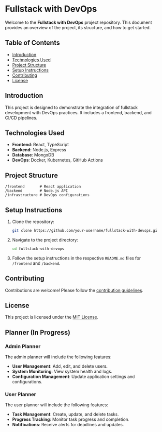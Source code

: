 # Fullstack with DevOps

Welcome to the **Fullstack with DevOps** project repository. This document provides an overview of the project, its structure, and how to get started.

## Table of Contents

- [Introduction](#introduction)
- [Technologies Used](#technologies-used)
- [Project Structure](#project-structure)
- [Setup Instructions](#setup-instructions)
- [Contributing](#contributing)
- [License](#license)

## Introduction

This project is designed to demonstrate the integration of fullstack development with DevOps practices. It includes a frontend, backend, and CI/CD pipelines.

## Technologies Used

- **Frontend**: React, TypeScript
- **Backend**: Node.js, Express
- **Database**: MongoDB
- **DevOps**: Docker, Kubernetes, GitHub Actions

## Project Structure

```
/frontend       # React application
/backend        # Node.js API
/infrastructure # DevOps configurations
```

## Setup Instructions

1. Clone the repository:
   ```bash
   git clone https://github.com/your-username/fullstack-with-devops.git
   ```
2. Navigate to the project directory:
   ```bash
   cd fullstack-with-devops
   ```
3. Follow the setup instructions in the respective `README.md` files for `/frontend` and `/backend`.

## Contributing

Contributions are welcome! Please follow the [contribution guidelines](CONTRIBUTING.md).

## License

This project is licensed under the [MIT License](LICENSE).

## Planner (In Progress)

### Admin Planner

The admin planner will include the following features:

- **User Management**: Add, edit, and delete users.
- **System Monitoring**: View system health and logs.
- **Configuration Management**: Update application settings and configurations.

### User Planner

The user planner will include the following features:

- **Task Management**: Create, update, and delete tasks.
- **Progress Tracking**: Monitor task progress and completion.
- **Notifications**: Receive alerts for deadlines and updates.
